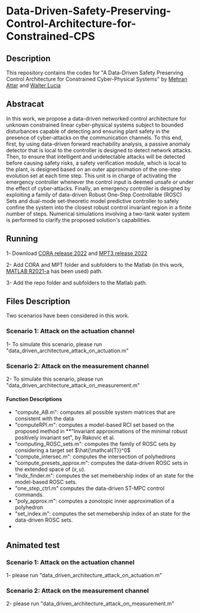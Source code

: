 # Data-Driven-Safety-Preserving-Control-Architecture-for-Constrained-CPS

## Description 
This repository contains the codes for "A Data-Driven Safety Preserving Control Architecture for Constrained Cyber-Physical Systems" by [Mehran Attar](https://scholar.google.com/citations?user=nnLTy-oAAAAJ&hl=en) and [Walter Lucia](https://users.encs.concordia.ca/~wlucia/index.html)

## Abstracat 
In this work, we propose a data-driven networked control architecture for unknown constrained linear cyber-physical systems subject to bounded disturbances capable of detecting and ensuring plant safety in the presence of cyber-attacks on the communication channels. To this end, first, by using data-driven forward reachability analysis, a passive anomaly detector that is local to the controller is designed to detect network attacks. Then, to ensure that intelligent and undetectable attacks will be detected before causing safety risks, a safety verification module, which is local to the plant, is designed based on an outer approximation of the one-step evolution set at each time step. This unit is in charge of activating the emergency controller whenever the control input is deemed unsafe or under the effect of cyber-attacks. Finally, an emergency controller is designed by exploiting a family of data-driven Robust One-Step Controllable (ROSC) Sets and dual-mode set-theoretic model predictive controller to safely confine the system into the closest robust control invariant region in a finite number of steps. Numerical simulations involving a two-tank water system is performed to clarify the proposed solution's capabilities.

## Running
1- Download [CORA release 2022](https://tumcps.github.io/CORA/) and [MPT3 release 2022](https://www.mpt3.org/) 

2- Add CORA and MPT folder and subfolders to the Matlab (in this work, [MATLAB R2021-a](https://www.mathworks.com/products/new_products/release2021a.html) has been used) path.

3- Add the repo folder and subfolders to the Matlab path.

## Files Description
Two scenarios have been considered in this work. 
### Scenario 1: Attack on the actuation channel 
1- To simulate this scenario, please run "data_driven_architecture_attack_on_actuation.m"  

### Scenario 2: Attack on the measurement channel 
2- To simulate this scenario, please run "data_driven_architecture_attack_on_measurement.m" 

#### Function Descriptions
- "compute_AB.m": computes all possible system matrices that are consistent with the data
- "computeRPI.m": computes a model-based RCI set based on the proposed method in **"Invariant approximations of the minimal robust positively invariant set", by Rakovic et al.
- "computing_ROSC_sets.m": computes the family of ROSC sets by considering a target set $\hat{\mathcal{T}}^0$
- "compute_intersec.m": computes the intersection of polyhedrons
- "compute_presets_approx.m": computes the data-driven ROSC sets in the extended space of $(x,u)$.
- "indx_finder.m": computes the set memebership index of an state for the model-based ROSC sets. 
- "one_step_ctrl.m" computes the data-driven ST-MPC control commands. 
- "poly_approx.m": computes a zonotopic inner approximation of a polyhedron 
- "set_index.m": computes the set memebership index of an state for the data-driven ROSC sets.
- 


## Animated test 
### Scenario 1: Attack on the actuation channel 
1- please run "data_driven_architecture_attack_on_actuation.m"  

### Scenario 2: Attack on the measurement channel 
2- please run "data_driven_architecture_attack_on_measurement.m" 
